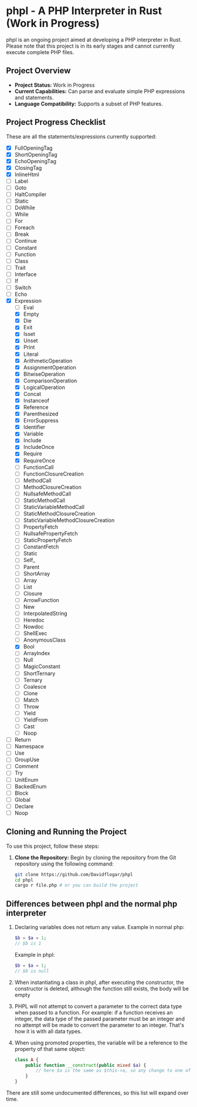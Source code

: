 # phpl - A PHP Interpreter in Rust (Work in Progress)

phpl is an ongoing project aimed at developing a PHP interpreter in Rust. Please note that this project is in its early stages and cannot currently execute complete PHP files.

## Project Overview

-   **Project Status:** Work in Progress
-   **Current Capabilities:** Can parse and evaluate simple PHP expressions and statements.
-   **Language Compatibility:** Supports a subset of PHP features.

## Project Progress Checklist

These are all the statements/expressions currently supported:

-   [x] FullOpeningTag
-   [x] ShortOpeningTag
-   [x] EchoOpeningTag
-   [x] ClosingTag
-   [x] InlineHtml
-   [ ] Label
-   [ ] Goto
-   [ ] HaltCompiler
-   [ ] Static
-   [ ] DoWhile
-   [ ] While
-   [ ] For
-   [ ] Foreach
-   [ ] Break
-   [ ] Continue
-   [ ] Constant
-   [ ] Function
-   [ ] Class
-   [ ] Trait
-   [ ] Interface
-   [ ] If
-   [ ] Switch
-   [ ] Echo
-   [x] Expression
    -   [ ] Eval
    -   [x] Empty
    -   [x] Die
    -   [x] Exit
    -   [x] Isset
    -   [x] Unset
    -   [x] Print
    -   [x] Literal
    -   [x] ArithmeticOperation
    -   [x] AssignmentOperation
    -   [x] BitwiseOperation
    -   [x] ComparisonOperation
    -   [x] LogicalOperation
    -   [x] Concat
    -   [x] Instanceof
    -   [x] Reference
    -   [x] Parenthesized
    -   [x] ErrorSuppress
    -   [x] Identifier
    -   [x] Variable
    -   [x] Include
    -   [x] IncludeOnce
    -   [x] Require
    -   [x] RequireOnce
    -   [ ] FunctionCall
    -   [ ] FunctionClosureCreation
    -   [ ] MethodCall
    -   [ ] MethodClosureCreation
    -   [ ] NullsafeMethodCall
    -   [ ] StaticMethodCall
    -   [ ] StaticVariableMethodCall
    -   [ ] StaticMethodClosureCreation
    -   [ ] StaticVariableMethodClosureCreation
    -   [ ] PropertyFetch
    -   [ ] NullsafePropertyFetch
    -   [ ] StaticPropertyFetch
    -   [ ] ConstantFetch
    -   [ ] Static
    -   [ ] Self\_
    -   [ ] Parent
    -   [ ] ShortArray
    -   [ ] Array
    -   [ ] List
    -   [ ] Closure
    -   [ ] ArrowFunction
    -   [ ] New
    -   [ ] InterpolatedString
    -   [ ] Heredoc
    -   [ ] Nowdoc
    -   [ ] ShellExec
    -   [ ] AnonymousClass
    -   [x] Bool
    -   [ ] ArrayIndex
    -   [ ] Null
    -   [ ] MagicConstant
    -   [ ] ShortTernary
    -   [ ] Ternary
    -   [ ] Coalesce
    -   [ ] Clone
    -   [ ] Match
    -   [ ] Throw
    -   [ ] Yield
    -   [ ] YieldFrom
    -   [ ] Cast
    -   [ ] Noop
-   [ ] Return
-   [ ] Namespace
-   [ ] Use
-   [ ] GroupUse
-   [ ] Comment
-   [ ] Try
-   [ ] UnitEnum
-   [ ] BackedEnum
-   [ ] Block
-   [ ] Global
-   [ ] Declare
-   [ ] Noop

## Cloning and Running the Project

To use this project, follow these steps:

1. **Clone the Repository:** Begin by cloning the repository from the Git repository using the following command:

    ```bash
    git clone https://github.com/Davidflogar/phpl
    cd phpl
    cargo r file.php # or you can build the project
    ```

## Differences between phpl and the normal php interpreter

1. Declaring variables does not return any value. Example in normal php:

    ```php
    $b = $a = 1;
    // $b is 1
    ```

    Example in phpl:

    ```php
    $b = $a = 1;
    // $b is null
    ```

2. When instantiating a class in phpl, after executing the constructor, the constructor is deleted, although the function still exists, the body will be empty

3. PHPL will not attempt to convert a parameter to the correct data type when passed to a function. For example: if a function receives an integer, the data type of the passed parameter must be an integer and no attempt will be made to convert the parameter to an integer. That's how it is with all data types.

4. When using promoted properties, the variable will be a reference to the property of that same object:
    ```php
    class A {
    	public function __construct(public mixed $a) {
			// here $a is the same as $this->a, so any change to one of the two variables will be reflected in the other
		}
    }
    ```

There are still some undocumented differences, so this list will expand over time.
